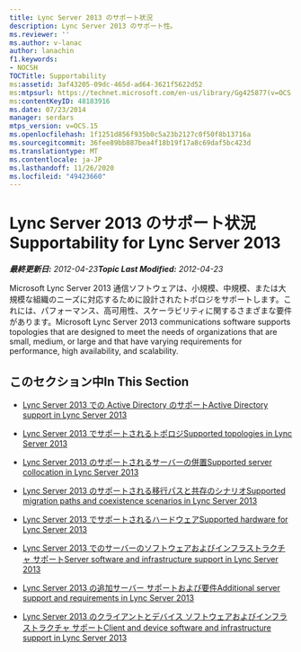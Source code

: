```yaml
---
title: Lync Server 2013 のサポート状況
description: Lync Server 2013 のサポート性。
ms.reviewer: ''
ms.author: v-lanac
author: lanachin
f1.keywords:
- NOCSH
TOCTitle: Supportability
ms:assetid: 3af43205-09dc-465d-ad64-3621f5622d52
ms:mtpsurl: https://technet.microsoft.com/en-us/library/Gg425877(v=OCS.15)
ms:contentKeyID: 48183916
ms.date: 07/23/2014
manager: serdars
mtps_version: v=OCS.15
ms.openlocfilehash: 1f1251d856f935b0c5a23b2127c0f50f8b13716a
ms.sourcegitcommit: 36fee89bb887bea4f18b19f17a8c69daf5bc423d
ms.translationtype: MT
ms.contentlocale: ja-JP
ms.lasthandoff: 11/26/2020
ms.locfileid: "49423660"
---
```

# <a name="supportability-for-lync-server-2013"></a><span data-ttu-id="85496-103">Lync Server 2013 のサポート状況</span><span class="sxs-lookup"><span data-stu-id="85496-103">Supportability for Lync Server 2013</span></span>

<div data-xmlns="http://www.w3.org/1999/xhtml">

<div class="topic" data-xmlns="http://www.w3.org/1999/xhtml" data-msxsl="urn:schemas-microsoft-com:xslt" data-cs="https://msdn.microsoft.com/">

<div data-asp="https://msdn2.microsoft.com/asp">



</div>

<div id="mainSection">

<div id="mainBody"><span data-ttu-id="85496-104">

<span> </span></span><span class="sxs-lookup"><span data-stu-id="85496-104">

<span> </span></span></span>

<span data-ttu-id="85496-105">_**最終更新日:** 2012-04-23_</span><span class="sxs-lookup"><span data-stu-id="85496-105">_**Topic Last Modified:** 2012-04-23_</span></span>

<span data-ttu-id="85496-106">Microsoft Lync Server 2013 通信ソフトウェアは、小規模、中規模、または大規模な組織のニーズに対応するために設計されたトポロジをサポートします。これには、パフォーマンス、高可用性、スケーラビリティに関するさまざまな要件があります。</span><span class="sxs-lookup"><span data-stu-id="85496-106">Microsoft Lync Server 2013 communications software supports topologies that are designed to meet the needs of organizations that are small, medium, or large and that have varying requirements for performance, high availability, and scalability.</span></span>

<div>

## <a name="in-this-section"></a><span data-ttu-id="85496-107">このセクション中</span><span class="sxs-lookup"><span data-stu-id="85496-107">In This Section</span></span>

  - [<span data-ttu-id="85496-108">Lync Server 2013 での Active Directory のサポート</span><span class="sxs-lookup"><span data-stu-id="85496-108">Active Directory support in Lync Server 2013</span></span>](lync-server-2013-active-directory-support.md)

  - [<span data-ttu-id="85496-109">Lync Server 2013 でサポートされるトポロジ</span><span class="sxs-lookup"><span data-stu-id="85496-109">Supported topologies in Lync Server 2013</span></span>](lync-server-2013-supported-topologies.md)

  - [<span data-ttu-id="85496-110">Lync Server 2013 のサポートされるサーバーの併置</span><span class="sxs-lookup"><span data-stu-id="85496-110">Supported server collocation in Lync Server 2013</span></span>](lync-server-2013-supported-server-collocation.md)

  - [<span data-ttu-id="85496-111">Lync Server 2013 のサポートされる移行パスと共存のシナリオ</span><span class="sxs-lookup"><span data-stu-id="85496-111">Supported migration paths and coexistence scenarios in Lync Server 2013</span></span>](lync-server-2013-supported-migration-paths-and-coexistence-scenarios.md)

  - [<span data-ttu-id="85496-112">Lync Server 2013 でサポートされるハードウェア</span><span class="sxs-lookup"><span data-stu-id="85496-112">Supported hardware for Lync Server 2013</span></span>](lync-server-2013-supported-hardware.md)

  - [<span data-ttu-id="85496-113">Lync Server 2013 でのサーバーのソフトウェアおよびインフラストラクチャ サポート</span><span class="sxs-lookup"><span data-stu-id="85496-113">Server software and infrastructure support in Lync Server 2013</span></span>](lync-server-2013-server-software-and-infrastructure-support.md)

  - [<span data-ttu-id="85496-114">Lync Server 2013 の追加サーバー サポートおよび要件</span><span class="sxs-lookup"><span data-stu-id="85496-114">Additional server support and requirements in Lync Server 2013</span></span>](lync-server-2013-additional-server-support-and-requirements.md)

  - [<span data-ttu-id="85496-115">Lync Server 2013 のクライアントとデバイス ソフトウェアおよびインフラストラクチャ サポート</span><span class="sxs-lookup"><span data-stu-id="85496-115">Client and device software and infrastructure support in Lync Server 2013</span></span>](lync-server-2013-client-and-device-software-and-infrastructure-support.md)

<span data-ttu-id="85496-116"></div>

</div>

<span> </span>

</div>

</div>

</span><span class="sxs-lookup"><span data-stu-id="85496-116"></div>

</div>

<span> </span>

</div>

</div>

</span></span></div>

